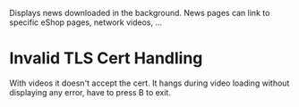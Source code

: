 Displays news downloaded in the background. News pages can link to
specific eShop pages, network videos, ...

# Invalid TLS Cert Handling

With videos it doesn't accept the cert. It hangs during video loading
without displaying any error, have to press B to exit.
